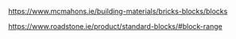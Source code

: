 https://www.mcmahons.ie/building-materials/bricks-blocks/blocks

https://www.roadstone.ie/product/standard-blocks/#block-range